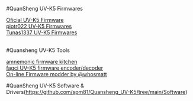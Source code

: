#QuanSheng UV-K5 Firmwares

[Oficial UV-K5 Firmware](http://en.qsfj.com/products/3002)<br>
[piotr022 UV-K5 Firmwares](https://github.com/piotr022/UV_K5_playground/releases)<br>
[Tunas1337 UV-K5 Firmwares](https://github.com/Tunas1337/UV-K5-Modded-Firmwares)<br>
<br>

#Quansheng UV-K5 Tools

[amnemonic firmware kitchen](https://github.com/amnemonic/Quansheng_UV-K5_Firmware/tree/main)<br>
[fagci UV-K5 firmware encoder/decoder](https://github.com/fagci/qs-uvk5-firmware-modder)<br>
[On-line Firmware modder by @whosmatt](https://whosmatt.github.io/uvmod/)

#QuanSheng UV-K5 Software & Drivers(https://github.com/spm81/Quansheng_UV-K5/tree/main/Software)
